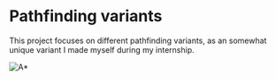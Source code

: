 # Pathfinding variants
This project focuses on different pathfinding variants, as an somewhat unique variant I made myself during my internship.

![A*](https://i.imgur.com/3RCTDwZ.png)